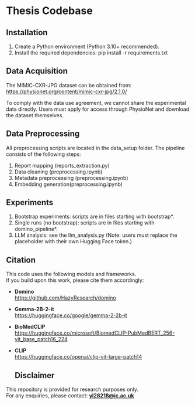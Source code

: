 # Thesis Codebase

## Installation

1. Create a Python environment (Python 3.10+ recommended).  
2. Install the required dependencies:
   pip install -r requirements.txt

## Data Acquisition

The MIMIC-CXR-JPG dataset can be obtained from:
https://physionet.org/content/mimic-cxr-jpg/2.1.0/

To comply with the data use agreement, we cannot share the experimental data directly.
Users must apply for access through PhysioNet and download the dataset themselves.

## Data Preprocessing

All preprocessing scripts are located in the data_setup folder.
The pipeline consists of the following steps:
1. Report mapping (reports_extraction.py)
2. Data cleaning (preprocessing.ipynb)
3. Metadata preprocessing (preprocessing.ipynb)
4. Embedding generation(preprocessing.ipynb)

## Experiments

1. Bootstrap experiments: scripts are in files starting with bootstrap*.
2. Single runs (no bootstrap): scripts are in files starting with domino_pipeline*.
3. LLM analysis: see the llm_analysis.py (Note: users must replace the placeholder with their own Hugging Face token.)

## Citation

This code uses the following models and frameworks.  
If you build upon this work, please cite them accordingly:

- **Domino**  
  https://github.com/HazyResearch/domino  

- **Gemma-2B-2-it**  
  https://huggingface.co/google/gemma-2-2b-it  

- **BioMedCLIP**  
  https://huggingface.co/microsoft/BiomedCLIP-PubMedBERT_256-vit_base_patch16_224  

- **CLIP**  
  https://huggingface.co/openai/clip-vit-large-patch14  

  ## Disclaimer

This repository is provided for research purposes only.  
For any enquiries, please contact: **yl28218@ic.ac.uk**









